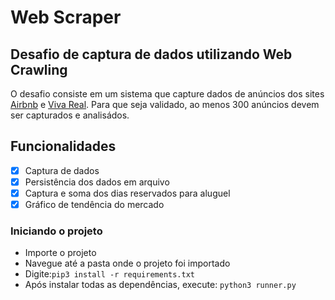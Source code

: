 # Web Scraper

## Desafio de captura de dados utilizando Web Crawling
O desafio consiste em um sistema que capture dados de anúncios dos sites [Airbnb](https://airbnb.com.br) e [Viva Real](https://vivareal.com.br).
Para que seja validado, ao menos 300 anúncios devem ser capturados e analisádos.

## Funcionalidades
- [x] Captura de dados
- [x] Persistência dos dados em arquivo
- [x] Captura e soma dos dias reservados para aluguel
- [x] Gráfico de tendência do mercado

### Iniciando o projeto
* Importe o projeto
* Navegue até a pasta onde o projeto foi importado
* Digite:```pip3 install -r requirements.txt```
* Após instalar todas as dependências, execute:
```python3 runner.py```
